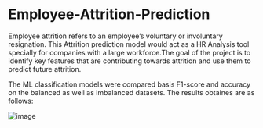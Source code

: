# Employee-Attrition-Prediction

Employee attrition refers to an employee’s voluntary or involuntary 
resignation. This Attrition prediction model would act as a HR Analysis tool specially for 
companies with a large workforce.The goal of the project is to identify key features that are contributing 
towards attrition and use them to predict future attrition.

The ML classification models were compared basis F1-score and accuracy on the balanced as well as imbalanced datasets. The results obtaines are as follows:

![image](https://user-images.githubusercontent.com/73424712/191253687-aed297f9-b6e7-40a6-9e84-764d3079b75e.png)

